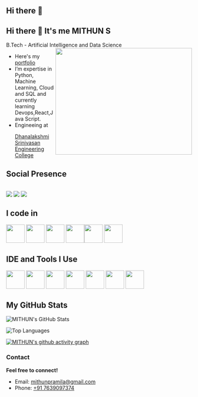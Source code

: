 ## Hi there 👋

<!--
**Mithunkumaryada/Mithunkumaryada** is a ✨ _special_ ✨ repository because its `README.md` (this file) appears on your GitHub profile.

Here are some ideas to get you started:

- 🔭 I’m currently working on ...
- 🌱 I’m currently learning ...
- 👯 I’m looking to collaborate on ...
- 🤔 I’m looking for help with ...
- 💬 Ask me about ...
- 📫 How to reach me: ...
- 😄 Pronouns: ...
- ⚡ Fun fact: ...
-->
## Hi there 👋 It's me MITHUN S 

B.Tech - Artificial Intelligence and Data Science
<img align="right" width="370" height="290" src="https://i.pinimg.com/originals/47/f0/34/47f0342cec72b800463bf003eac1257e.gif">
-  Here's my [portfolio](https://s-hovarthan.netlify.app/)                                                 
-  I’m expertise in Python, Machine Learning, Cloud and SQL and currently learning Devops,React,Java Script.
- Engineeing at <p align="left">
  <a href="https://dsengg.ac.in/" target="_blank">
  Dhanalakshmi Srinivasan Engineering College
</a>

  ## Social Presence
<br /> [<img src="https://img.shields.io/badge/Twitter-1DA1F2?style=for-the-badge&logo=twitter&logoColor=white" />](https://x.com/mokesh_Official) [<img src="https://img.shields.io/badge/LinkedIn-0077B5?style=for-the-badge&logo=linkedin&logoColor=white" />](https://www.linkedin.com/in/hovarthan-s-06114b281/) [<img src="https://img.shields.io/badge/instagram-d62976?style=for-the-badge&logo=instagram&logoColor=white" />](https://www.instagram.com/ho._.varthan?igsh=Ym84d2c4dzlmNHdy)
## I code in
<img height="50" width="50" src="https://img.icons8.com/color/48/000000/python.png" /> <img height="50" width="50" src="https://img.icons8.com/color/48/000000/c-programming.png" /> <img height="50" width="50"  src="https://img.icons8.com/color/48/000000/java-coffee-cup-logo.png" /> <img height="50" width="50"  
src="https://img.icons8.com/color/48/000000/tensorflow.png"/><img height="50" width="50" src="https://img.icons8.com/color/48/000000/mysql-logo.png"/> <img height="50" width="50" src="https://img.icons8.com/color/48/000000/mongodb.png"/> 
## IDE and Tools I Use
<img height="50" width="50" src="https://img.icons8.com/color/48/000000/visual-studio-code-2019.png"/> <img height="50" width="50" src="https://img.icons8.com/color/48/000000/pycharm.png"/> <img height="50" width="50" src="https://img.icons8.com/color/50/000000/git.png"/> <img height="50" width="50" src="https://img.icons8.com/dusk/64/000000/anaconda.png"/> <img height="50" src="https://img.icons8.com/officel/480/null/java-eclipse.png"/> <img height="50" src="https://img.icons8.com/color/480/null/notion--v1.png" /> <img height="50" width="50" src="https://img.icons8.com/color/48/000000/figma--v1.png"/> 


##  My GitHub Stats

![MITHUN's GitHub Stats](https://github-readme-stats.vercel.app/api?username=mithun21&show_icons=true&theme=tokyonight&count_private=true)

![Top Languages](https://github-readme-stats.vercel.app/api/top-langs/?username=mithun21&layout=compact&theme=tokyonight&card_width=495)



[![MITHUN's github activity graph](https://github-readme-activity-graph.vercel.app/graph?username=mithun21&bg_color=070303&color=fafafa&line=2dc62a&point=fffafa&area=true&hide_border=true)](https://github.com/ashutosh00710/github-readme-activity-graph)

<h3> Contact</h3>
<p><strong>Feel free to connect!</strong></p>
<ul>
  <li> Email: <a href="mailto:mithupramila@gmail.com">mithunpramila@gmail.com</a></li>
  <li> Phone: <a href="tel:+917639097374">+91 7639097374</a></li>
</ul>
